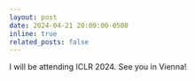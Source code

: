 ```yaml
---
layout: post
date: 2024-04-21 20:00:00-0500
inline: true
related_posts: false
---
```


I will be attending ICLR 2024. See you in Vienna!
